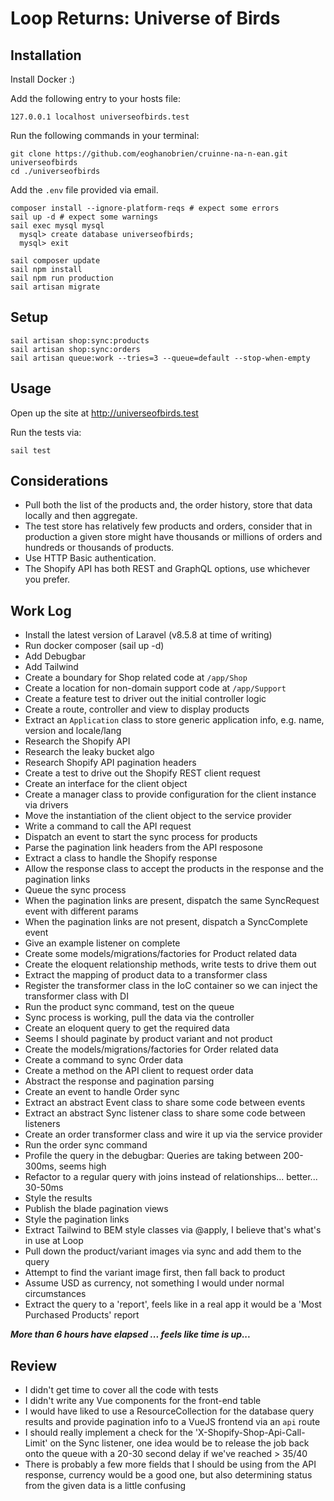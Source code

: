 # Loop Returns: Universe of Birds

## Installation

Install Docker :)

Add the following entry to your hosts file:

```
127.0.0.1 localhost universeofbirds.test
```

Run the following commands in your terminal:

```shell
git clone https://github.com/eoghanobrien/cruinne-na-n-ean.git universeofbirds
cd ./universeofbirds
```

Add the `.env` file provided via email.

```shell
composer install --ignore-platform-reqs # expect some errors
sail up -d # expect some warnings
sail exec mysql mysql
  mysql> create database universeofbirds;
  mysql> exit
```
```shell
sail composer update
sail npm install
sail npm run production
sail artisan migrate
```

## Setup

```shell
sail artisan shop:sync:products
sail artisan shop:sync:orders
sail artisan queue:work --tries=3 --queue=default --stop-when-empty
```

## Usage

Open up the site at http://universeofbirds.test

Run the tests via:

```shell
sail test
```

## Considerations

- Pull both the list of the products and, the order history, store that data locally and then aggregate.
- The test store has relatively few products and orders, consider that in production a given store might have thousands or millions of orders and hundreds or thousands of products.
- Use HTTP Basic authentication.
- The Shopify API has both REST and GraphQL options, use whichever you prefer.

## Work Log

- Install the latest version of Laravel (v8.5.8 at time of writing)
- Run docker composer (sail up -d)
- Add Debugbar
- Add Tailwind
- Create a boundary for Shop related code at `/app/Shop`
- Create a location for non-domain support code at `/app/Support`
- Create a feature test to driver out the initial controller logic
- Create a route, controller and view to display products
- Extract an `Application` class to store generic application info, e.g. name, version and locale/lang
- Research the Shopify API
- Research the leaky bucket algo
- Research Shopify API pagination headers
- Create a test to drive out the Shopify REST client request
- Create an interface for the client object
- Create a manager class to provide configuration for the client instance via drivers
- Move the instantiation of the client object to the service provider
- Write a command to call the API request
- Dispatch an event to start the sync process for products
- Parse the pagination link headers from the API resposone
- Extract a class to handle the Shopify response
- Allow the response class to accept the products in the response and the pagination links
- Queue the sync process
- When the pagination links are present, dispatch the same SyncRequest event with different params
- When the pagination links are not present, dispatch a SyncComplete event
- Give an example listener on complete
- Create some models/migrations/factories for Product related data
- Create the eloquent relationship methods, write tests to drive them out
- Extract the mapping of product data to a transformer class
- Register the transformer class in the IoC container so we can inject the transformer class with DI
- Run the product sync command, test on the queue
- Sync process is working, pull the data via the controller
- Create an eloquent query to get the required data
- Seems I should paginate by product variant and not product
- Create the models/migrations/factories for Order related data
- Create a command to sync Order data
- Create a method on the API client to request order data
- Abstract the response and pagination parsing
- Create an event to handle Order sync
- Extract an abstract Event class to share some code between events
- Extract an abstract Sync listener class to share some code between listeners
- Create an order transformer class and wire it up via the service provider
- Run the order sync command
- Profile the query in the debugbar: Queries are taking between 200-300ms, seems high
- Refactor to a regular query with joins instead of relationships... better... 30-50ms
- Style the results
- Publish the blade pagination views
- Style the pagination links
- Extract Tailwind to BEM style classes via @apply, I believe that's what's in use at Loop
- Pull down the product/variant images via sync and add them to the query
- Attempt to find the variant image first, then fall back to product
- Assume USD as currency, not something I would under normal circumstances
- Extract the query to a 'report', feels like in a real app it would be a 'Most Purchased Products' report

_**More than 6 hours have elapsed ... feels like time is up...**_

## Review

- I didn't get time to cover all the code with tests
- I didn't write any Vue components for the front-end table
- I would have liked to use a ResourceCollection for the database query results and provide pagination info to a VueJS frontend via an `api` route
- I should really implement a check for the 'X-Shopify-Shop-Api-Call-Limit' on the Sync listener, one idea would be to release the job back onto the queue with a 20-30 second delay if we've reached > 35/40
- There is probably a few more fields that I should be using from the API response, currency would be a good one, but also determining status from the given data is a little confusing
